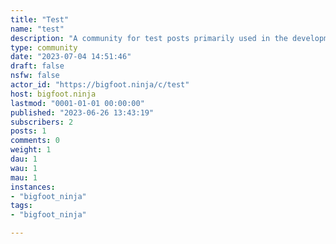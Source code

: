 ```yaml
---
title: "Test" 
name: "test"
description: "A community for test posts primarily used in the development of Liftoff"
type: community
date: "2023-07-04 14:51:46"
draft: false
nsfw: false
actor_id: "https://bigfoot.ninja/c/test"
host: bigfoot.ninja
lastmod: "0001-01-01 00:00:00"
published: "2023-06-26 13:43:19"
subscribers: 2
posts: 1
comments: 0
weight: 1
dau: 1
wau: 1
mau: 1
instances:
- "bigfoot_ninja"
tags: 
- "bigfoot_ninja"

---
```

